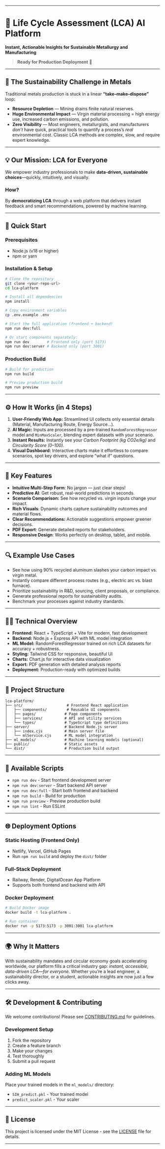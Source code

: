 ***

# 🌱 Life Cycle Assessment (LCA) AI Platform

**Instant, Actionable Insights for Sustainable Metallurgy and Manufacturing**

> **Ready for Production Deployment** 🚀
***

## 🚩 **The Sustainability Challenge in Metals**

Traditional metals production is stuck in a linear **“take–make–dispose”** loop:

- **Resource Depletion** — Mining drains finite natural reserves.
- **Huge Environmental Impact** — Virgin material processing = high energy use, increased carbon emissions, and pollution.
- **Zero Visibility** — Most engineers, metallurgists, and manufacturers *don’t* have quick, practical tools to quantify a process’s *real* environmental cost. Classic LCA methods are complex, slow, and require expert knowledge.

***

## 💡 **Our Mission: LCA for Everyone**

We empower industry professionals to make **data-driven, sustainable choices**—quickly, intuitively, and visually.

### **How?**

By **democratizing LCA** through a web platform that delivers instant feedback and smart recommendations, powered by machine learning.

***

## 🚀 **Quick Start**

### Prerequisites
- Node.js (v18 or higher)
- npm or yarn

### Installation & Setup

```bash
# Clone the repository
git clone <your-repo-url>
cd lca-platform

# Install all dependencies
npm install

# Copy environment variables
cp .env.example .env

# Start the full application (frontend + backend)
npm run dev:full

# Or start components separately:
npm run dev        # Frontend only (port 5173)
npm run dev:server # Backend only (port 3001)
```

### Production Build

```bash
# Build for production
npm run build

# Preview production build
npm run preview
```

***

## ⚙️ **How It Works (in 4 Steps)**

1. **User-Friendly Web App:** Streamlined UI collects only essential details (Material, Manufacturing Route, Energy Source…).
2. **AI Magic:** Inputs are processed by a pre-trained `RandomForestRegressor` model and `MinMaxScaler`, blending expert datasets with your scenario.
3. **Instant Results:** Instantly see your *Carbon Footprint (kg CO2e/kg)* and *Circularity Score (0–100)*.
4. **Visual Dashboard:** Interactive charts make it effortless to compare scenarios, spot key drivers, and explore “what if” questions.

***

## 🚀 **Key Features**

- **Intuitive Multi-Step Form**: No jargon — just clear steps!
- **Predictive AI**: Get robust, real-world predictions in seconds.
- **Scenario Comparison:** See how recycled vs. virgin inputs change your impact.
- **Rich Visuals**: Dynamic charts capture sustainability outcomes and material flows.
- **Clear Recommendations:** Actionable suggestions empower greener decisions.
- **PDF Export**: Generate detailed reports for stakeholders.
- **Responsive Design**: Works perfectly on desktop, tablet, and mobile.

***

## 🔍 **Example Use Cases**

- See how using 90% recycled aluminum slashes your carbon impact vs. virgin metal.
- Instantly compare different process routes (e.g., electric arc vs. blast furnace).
- Prioritize sustainability in R\&D, sourcing, client proposals, or compliance.
- Generate professional reports for sustainability audits.
- Benchmark your processes against industry standards.

***

## 👩‍💻 **Technical Overview**

- **Frontend:** React + TypeScript + Vite for modern, fast development
- **Backend:** Node.js + Express API with ML model integration
- **ML Model:** RandomForestRegressor trained on rich LCA datasets for accuracy + robustness.
- **Styling:** Tailwind CSS for responsive, beautiful UI
- **Charts:** Chart.js for interactive data visualization
- **Export:** PDF generation with detailed analysis reports
- **Deployment:** Production-ready with optimized builds

***

## 📁 **Project Structure**

```
lca-platform/
├── src/                    # Frontend React application
│   ├── components/         # Reusable UI components
│   ├── pages/             # Page components
│   ├── services/          # API and utility services
│   └── types/             # TypeScript type definitions
├── server/                # Backend Node.js server
│   ├── index.cjs          # Main server file
│   └── mlService.cjs      # ML model integration
├── ml_models/             # Machine learning models (optional)
├── public/                # Static assets
└── dist/                  # Production build output
```

***

## 🔧 **Available Scripts**

- `npm run dev` - Start frontend development server
- `npm run dev:server` - Start backend API server
- `npm run dev:full` - Start both frontend and backend
- `npm run build` - Build for production
- `npm run preview` - Preview production build
- `npm run lint` - Run ESLint

***

## 🌐 **Deployment Options**

### Static Hosting (Frontend Only)
- Netlify, Vercel, GitHub Pages
- Run `npm run build` and deploy the `dist/` folder

### Full-Stack Deployment
- Railway, Render, DigitalOcean App Platform
- Supports both frontend and backend with API

### Docker Deployment
```bash
# Build Docker image
docker build -t lca-platform .

# Run container
docker run -p 5173:5173 -p 3001:3001 lca-platform
```

***

## 🌍 **Why It Matters**

With sustainability mandates and circular economy goals accelerating worldwide, our platform fills a critical industry gap: *instant, accessible, data-driven LCA—for everyone.* Whether you’re a lead engineer, a sustainability director, or a student, actionable insights are now just a few clicks away.

***

## 🛠️ **Development & Contributing**

We welcome contributions! Please see [CONTRIBUTING.md](CONTRIBUTING.md) for guidelines.

### Development Setup
1. Fork the repository
2. Create a feature branch
3. Make your changes
4. Test thoroughly
5. Submit a pull request

### Adding ML Models
Place your trained models in the `ml_models/` directory:
- `SIH_predict.pkl` - Your trained model
- `predict_scaler.pkl` - Your scaler

***

## 📄 **License**

This project is licensed under the MIT License - see the [LICENSE](LICENSE) file for details.

***


